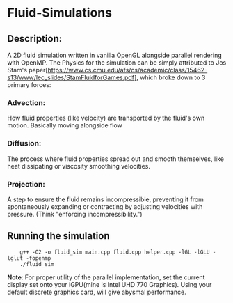 # Fluid-Simulations

## Description:

A 2D fluid simulation written in vanilla OpenGL alongside parallel rendering with OpenMP. The Physics for the simulation can be simply attributed to Jos Stam's paper[https://www.cs.cmu.edu/afs/cs/academic/class/15462-s13/www/lec_slides/StamFluidforGames.pdf],
which broke down to 3 primary forces:

### Advection:
How fluid properties (like velocity) are transported by the fluid's own motion. Basically moving alongside flow 

### Diffusion:
The process where fluid properties spread out and smooth themselves, like heat dissipating or viscosity smoothing velocities.

### Projection:
A step to ensure the fluid remains incompressible, preventing it from spontaneously expanding or contracting by adjusting velocities with pressure. (Think "enforcing incompressibility.")

## Running the simulation
        g++ -O2 -o fluid_sim main.cpp fluid.cpp helper.cpp -lGL -lGLU -lglut -fopenmp
        ./fluid_sim
        

**Note**: For proper utility of the parallel implementation, set the current display set onto your iGPU(mine is Intel UHD 770 Graphics). Using your default discrete graphics card, will give abysmal performance.
